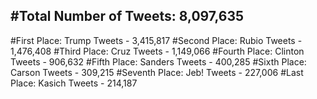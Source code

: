 #Total Number of Tweets: 8,097,635 
---
#First Place: Trump Tweets - 3,415,817
#Second Place: Rubio Tweets - 1,476,408
#Third Place: Cruz Tweets - 1,149,066
#Fourth Place: Clinton Tweets - 906,632
#Fifth Place: Sanders Tweets - 400,285
#Sixth Place: Carson Tweets - 309,215
#Seventh Place: Jeb! Tweets - 227,006
#Last Place: Kasich Tweets - 214,187
